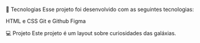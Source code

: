 🚀 Tecnologias
Esse projeto foi desenvolvido com as seguintes tecnologias:

HTML e CSS
Git e Github
Figma

💻 Projeto
Este projeto é um layout sobre curiosidades das galáxias.
